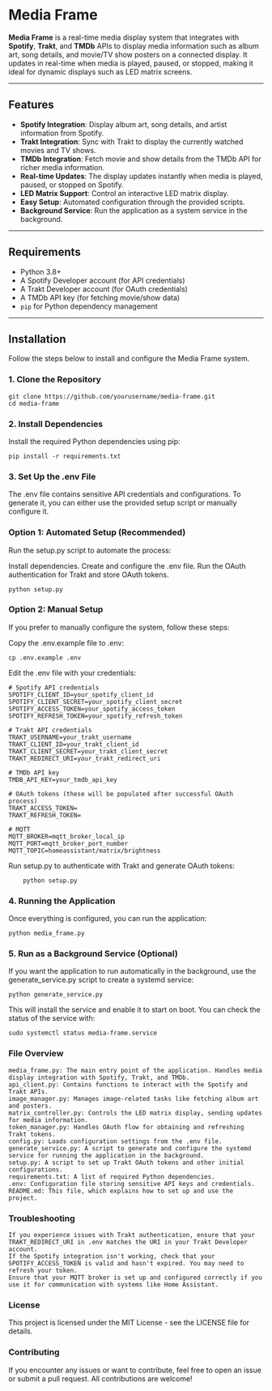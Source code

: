 # Media Frame

**Media Frame** is a real-time media display system that integrates with **Spotify**, **Trakt**, and **TMDb** APIs to display media information such as album art, song details, and movie/TV show posters on a connected display. It updates in real-time when media is played, paused, or stopped, making it ideal for dynamic displays such as LED matrix screens.

---

## Features

- **Spotify Integration**: Display album art, song details, and artist information from Spotify.
- **Trakt Integration**: Sync with Trakt to display the currently watched movies and TV shows.
- **TMDb Integration**: Fetch movie and show details from the TMDb API for richer media information.
- **Real-time Updates**: The display updates instantly when media is played, paused, or stopped on Spotify.
- **LED Matrix Support**: Control an interactive LED matrix display.
- **Easy Setup**: Automated configuration through the provided scripts.
- **Background Service**: Run the application as a system service in the background.

---

## Requirements

- Python 3.8+
- A Spotify Developer account (for API credentials)
- A Trakt Developer account (for OAuth credentials)
- A TMDb API key (for fetching movie/show data)
- `pip` for Python dependency management

---

## Installation

Follow the steps below to install and configure the Media Frame system.

### 1. Clone the Repository

```
git clone https://github.com/yourusername/media-frame.git
cd media-frame
```

### 2. Install Dependencies

Install the required Python dependencies using pip:
```
pip install -r requirements.txt
```
### 3. Set Up the .env File

The .env file contains sensitive API credentials and configurations. To generate it, you can either use the provided setup script or manually configure it.
### Option 1: Automated Setup (Recommended)

Run the setup.py script to automate the process:

Install dependencies.
Create and configure the .env file.
Run the OAuth authentication for Trakt and store OAuth tokens.
```
python setup.py
```
### Option 2: Manual Setup

If you prefer to manually configure the system, follow these steps:

Copy the .env.example file to .env:
```
cp .env.example .env
```
Edit the .env file with your credentials:
```
# Spotify API credentials
SPOTIFY_CLIENT_ID=your_spotify_client_id
SPOTIFY_CLIENT_SECRET=your_spotify_client_secret
SPOTIFY_ACCESS_TOKEN=your_spotify_access_token
SPOTIFY_REFRESH_TOKEN=your_spotify_refresh_token

# Trakt API credentials
TRAKT_USERNAME=your_trakt_username
TRAKT_CLIENT_ID=your_trakt_client_id
TRAKT_CLIENT_SECRET=your_trakt_client_secret
TRAKT_REDIRECT_URI=your_trakt_redirect_uri

# TMDb API key
TMDB_API_KEY=your_tmdb_api_key

# OAuth tokens (these will be populated after successful OAuth process)
TRAKT_ACCESS_TOKEN=
TRAKT_REFRESH_TOKEN=

# MQTT
MQTT_BROKER=mqtt_broker_local_ip
MQTT_PORT=mqtt_broker_port_number
MQTT_TOPIC=homeassistant/matrix/brightness
```
Run setup.py to authenticate with Trakt and generate OAuth tokens:
```
    python setup.py
```
### 4. Running the Application

Once everything is configured, you can run the application:
```
python media_frame.py
```
### 5. Run as a Background Service (Optional)

If you want the application to run automatically in the background, use the generate_service.py script to create a systemd service:
```
python generate_service.py
```
This will install the service and enable it to start on boot. You can check the status of the service with:
```
sudo systemctl status media-frame.service
```
### File Overview

    media_frame.py: The main entry point of the application. Handles media display integration with Spotify, Trakt, and TMDb.
    api_client.py: Contains functions to interact with the Spotify and Trakt APIs.
    image_manager.py: Manages image-related tasks like fetching album art and posters.
    matrix_controller.py: Controls the LED matrix display, sending updates for media information.
    token_manager.py: Handles OAuth flow for obtaining and refreshing Trakt tokens.
    config.py: Loads configuration settings from the .env file.
    generate_service.py: A script to generate and configure the systemd service for running the application in the background.
    setup.py: A script to set up Trakt OAuth tokens and other initial configurations.
    requirements.txt: A list of required Python dependencies.
    .env: Configuration file storing sensitive API keys and credentials.
    README.md: This file, which explains how to set up and use the project.

### Troubleshooting

    If you experience issues with Trakt authentication, ensure that your TRAKT_REDIRECT_URI in .env matches the URI in your Trakt Developer account.
    If the Spotify integration isn't working, check that your SPOTIFY_ACCESS_TOKEN is valid and hasn't expired. You may need to refresh your token.
    Ensure that your MQTT broker is set up and configured correctly if you use it for communication with systems like Home Assistant.

### License

This project is licensed under the MIT License - see the LICENSE file for details.

### Contributing

If you encounter any issues or want to contribute, feel free to open an issue or submit a pull request. All contributions are welcome!
